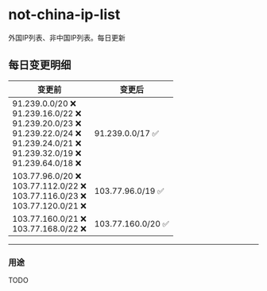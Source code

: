 # not-china-ip-list
外国IP列表、非中国IP列表。每日更新

每日变更明细
--------------------
|  变更前   | 变更后 |
|  ----  | ----  |
|  91.239.0.0/20 :x: <br> 91.239.16.0/22 :x: <br> 91.239.20.0/23 :x: <br> 91.239.22.0/24 :x: <br> 91.239.24.0/21 :x: <br> 91.239.32.0/19 :x: <br> 91.239.64.0/18 :x: <br> | 91.239.0.0/17 :white_check_mark: | 
|  103.77.96.0/20 :x: <br> 103.77.112.0/22 :x: <br> 103.77.116.0/23 :x: <br> 103.77.120.0/21 :x: <br> | 103.77.96.0/19 :white_check_mark: | 
|  103.77.160.0/21 :x: <br> 103.77.168.0/22 :x: <br> | 103.77.160.0/20 :white_check_mark: | 

--------------------
### 用途
TODO

